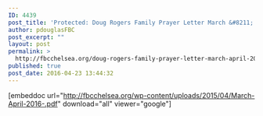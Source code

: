 ```yaml
---
ID: 4439
post_title: 'Protected: Doug Rogers Family Prayer Letter March &#8211; April 2016'
author: pdouglasFBC
post_excerpt: ""
layout: post
permalink: >
  http://fbcchelsea.org/doug-rogers-family-prayer-letter-march-april-2016/
published: true
post_date: 2016-04-23 13:44:32
---
```

[embeddoc url="http://fbcchelsea.org/wp-content/uploads/2015/04/March-April-2016-.pdf" download="all" viewer="google"]
